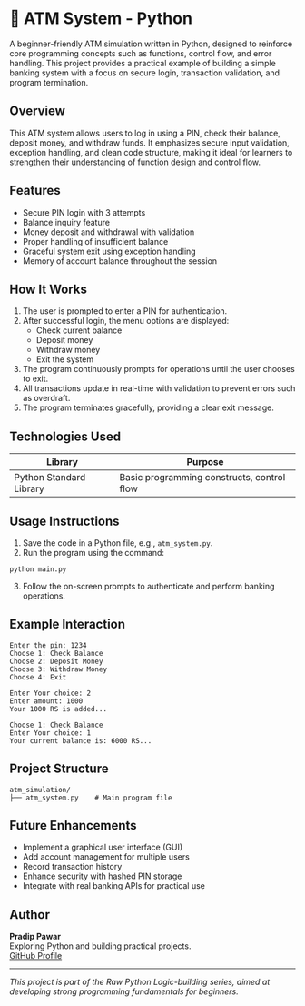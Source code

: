 # 🏦 ATM System - Python

A beginner-friendly ATM simulation written in Python, designed to reinforce core programming concepts such as functions, control flow, and error handling. This project provides a practical example of building a simple banking system with a focus on secure login, transaction validation, and program termination.

## Overview

This ATM system allows users to log in using a PIN, check their balance, deposit money, and withdraw funds. It emphasizes secure input validation, exception handling, and clean code structure, making it ideal for learners to strengthen their understanding of function design and control flow.

## Features

- Secure PIN login with 3 attempts
- Balance inquiry feature
- Money deposit and withdrawal with validation
- Proper handling of insufficient balance
- Graceful system exit using exception handling
- Memory of account balance throughout the session

## How It Works

1. The user is prompted to enter a PIN for authentication.
2. After successful login, the menu options are displayed:
   - Check current balance
   - Deposit money
   - Withdraw money
   - Exit the system
3. The program continuously prompts for operations until the user chooses to exit.
4. All transactions update in real-time with validation to prevent errors such as overdraft.
5. The program terminates gracefully, providing a clear exit message.

## Technologies Used

| Library        | Purpose                               |
|----------------|---------------------------------------|
| Python Standard Library | Basic programming constructs, control flow |

## Usage Instructions

1. Save the code in a Python file, e.g., `atm_system.py`.
2. Run the program using the command:
```
python main.py
```

3. Follow the on-screen prompts to authenticate and perform banking operations.

## Example Interaction

```
Enter the pin: 1234
Choose 1: Check Balance
Choose 2: Deposit Money
Choose 3: Withdraw Money
Choose 4: Exit

Enter Your choice: 2
Enter amount: 1000
Your 1000 RS is added...

Choose 1: Check Balance
Enter Your choice: 1
Your current balance is: 6000 RS...
```


## Project Structure

```
atm_simulation/  
├── atm_system.py    # Main program file
```


## Future Enhancements

- Implement a graphical user interface (GUI)
- Add account management for multiple users
- Record transaction history
- Enhance security with hashed PIN storage
- Integrate with real banking APIs for practical use

## Author

**Pradip Pawar**  
Exploring Python and building practical projects.  
[GitHub Profile](https://github.com/pradip-pawar1)

---

*This project is part of the Raw Python Logic-building series, aimed at developing strong programming fundamentals for beginners.*
